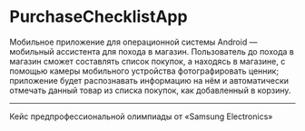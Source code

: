 # PurchaseChecklistApp
Мобильное приложение для операционной системы Android — мобильный ассистента для похода в магазин.
Пользователь до похода в магазин сможет составлять список покупок, а находясь в магазине, с помощью камеры мобильного устройства фотографировать ценник; приложение будет распознавать информацию на нём и автоматически отмечать данный товар из списка покупок, как добавленный в корзину.

____________________________________________________________
Кейс предпрофессиональной олимпиады от «Samsung Electronics»

